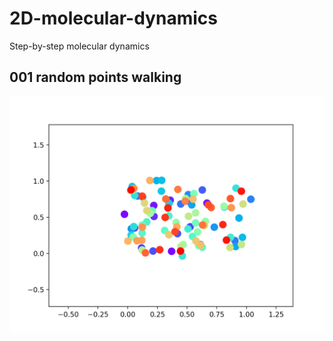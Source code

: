 # 2D-molecular-dynamics
Step-by-step molecular dynamics
## 001 random points walking
![](scatter.gif)
